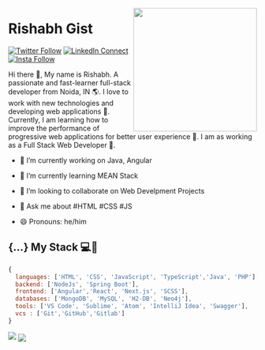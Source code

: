 <!--
### Hi there 👋

**rishabhgist/rishabhgist** is a ✨ _special_ ✨ repository because its `README.md` (this file) appears on your GitHub profile.

Here are some ideas to get you started:

- 🔭 I’m currently working on ...
- 🌱 I’m currently learning ...
- 👯 I’m looking to collaborate on ...
- 🤔 I’m looking for help with ...
- 💬 Ask me about ...
- 📫 How to reach me: ...
- 😄 Pronouns: ...
- ⚡ Fun fact: ...
-->

<a target="_blank" href="https://rishabhgist.com/"><img width="250" align="right" src="https://user-images.githubusercontent.com/58518192/87162442-bf3e8180-c2e7-11ea-9f2a-53a50306b7ce.gif"></a>

# Rishabh Gist 

[![Twitter Follow](https://img.shields.io/twitter/follow/rishabhgist?logo=twitter&logoColor=4fc3f7
)](https://twitter.com/rishabhgist)
[![LinkedIn Connect](https://img.shields.io/badge/%20-Connect-black?color=14171A&labelColor=212121&logo=linkedin&logoColor=ffcc80)](https://www.linkedin.com/in/rishabhgist/)
[![Insta Follow](https://img.shields.io/badge/%20-Follow-black?color=14171A&labelColor=d81b60&logo=instagram&logoColor=ffffff)](https://www.instagram.com/rishabhgist/)

Hi there 👋, My name is Rishabh. A passionate and fast-learner full-stack developer from Noida, IN 🌎. I love to work with new technologies and developing web applications 🔭. Currently, I am learning how to improve the performance of progressive web applications for better user experience 🌱. I am as working as a Full Stack Web Developer 🚀.

- 🔭 I’m currently working on Java, Angular
- 🌱 I’m currently learning MEAN Stack
- 👯 I’m looking to collaborate on Web Develpment Projects
- 💬 Ask me about #HTML #CSS #JS

- 😄 Pronouns: he/him

## {...} My Stack 💻🚀

```js
{
  languages: ['HTML', 'CSS', 'JavaScript', 'TypeScript','Java', 'PHP'],
  backend: ['NodeJs', 'Spring Boot'],
  frontend: ['Angular','React', 'Next.js', 'SCSS'],
  databases: ['MongoDB', 'MySQL', 'H2-DB', 'Neo4j'],
  tools: ['VS Code', 'Sublime', 'Atom', 'IntelliJ Idea', 'Swagger'],
  vcs : ['Git','GitHub','Gitlab']
}
```

<img src="https://github-readme-stats.vercel.app/api/?username=rishabhgist&show_icons=true&title_color=#454441&icon_color=79ff97&text_color=#454441&bg_color=#dedcd7">

<img align="center" src="https://github-readme-streak-stats.herokuapp.com/?user=rishabhgist">
